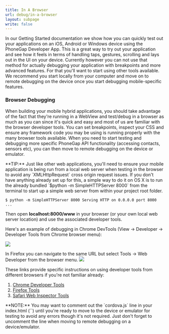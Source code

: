 ```yaml
---
title: In A Browser
url: debug/in-a-browser
layout: subpage
write: false
---
```


In our Getting Started documentation we show how you can quickly test out your applications on an iOS, Android or Windows device using the PhoneGap Developer App. This is a great way to try out your application and see how it feels in terms of handling taps, gestures, scrolling and lays out in the UI on your device. Currently however you can not use that method for actually debugging your application with breakpoints and more advanced features. For that you'll want to start using other tools available. We recommend you start locally from your computer and move on to remote debugging on the device once you start debugging mobile-specific features.

### Browser Debugging 

When building your mobile hybrid applications, you should take advantage of the fact that they're running in a WebView and test/debug in a browser as much as you can since it's quick and easy and most of us are familiar with the browser developer tools. You can set breakpoints, inspect your CSS and ensure any framework code you may be using is running properly with the many browser tools available.  When you need to start testing and debugging more specific PhoneGap API functionality (accessing contacts, sensors etc), you can then move to remote debugging on the device or emulator. 

<div class="alert--info">**TIP:**
Just like other web applications, you'll need to ensure your mobile application is being run from a local web server when testing in the browser to avoid any `XMLHttpRequest` cross origin request issues. If you don't have anything already set up for this, a simple way to do it on OS X is to run the already bundled `$python -m SimpleHTTPServer 8000` from the terminal to start up a simple web server from within your project root folder. </div>

`$ python -m SimpleHTTPServer 8000
Serving HTTP on 0.0.0.0 port 8000 ...`

Then open **localhost:8000/www** in your browser (or your own local web server location) and use the associated developer tools. 

Here's an example of debugging in Chrome DevTools (View -> Developer -> Developer Tools from Chrome browser menu):

![](/images/browser-debug-chrome.png)

In Firefox you can navigate to the same URL but select Tools -> Web Developer from the browser menu. 
![](/images/browser-firefox-debug.png)

These links provide specific instructions on using developer tools from different browsers if you're not familiar already:
1. [Chrome Developer Tools](https://developer.chrome.com/devtools)
2. [Firefox Tools](https://developer.mozilla.org/en-US/docs/Tools)
3. [Safari Web Inspector Tools](https://developer.apple.com/library/safari/documentation/AppleApplications/Conceptual/Safari_Developer_Guide/Introduction/Introduction.html) 

<div class="alert--warning">**NOTE:** You may want to 
comment out the `cordova.js` line in your index.html (`<script src="cordova.js"></script>`) until you're ready to move to the device or emulator for testing to avoid any errors though it's not required.  Just don't forget to uncomment the line when moving to remote debugging on a device/emulator.</div>
